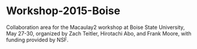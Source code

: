 # Workshop-2015-Boise
Collaboration area for the Macaulay2 workshop at Boise State University, May 27-30, organized by Zach Teitler, Hirotachi Abo, and Frank Moore, with funding provided by NSF.
